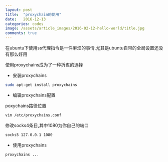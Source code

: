 ```yaml
---
layout: post
title:  "proxychain的使用"
date:   2016-12-13
categories: codes
image: /assets/article_images/2016-02-12-hello-world/title.jpg
comments: true
---
```


在ubuntu下使用ss代理指令是一件麻烦的事情,尤其是ubuntu自带的全局设置还没有那么好用

使用proxychains成为了一种折衷的选择

* 安装proxychains

```bash
sudo apt-get install proxychains
```

* 编辑proxychains配置

poxychains路径位置
```bash
vim /etc/proxychains.conf
```

修改socks4条目,其中1080为你自己的端口
```bash
socks5 127.0.0.1 1080
```

* 使用proxychains
```bash
proxychains ...
```
